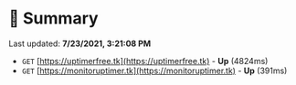 # 📖 Summary
Last updated: **7/23/2021, 3:21:08 PM**

- `GET` [https://uptimerfree.tk](https://uptimerfree.tk) - **Up** (4824ms)
- `GET` [https://monitoruptimer.tk](https://monitoruptimer.tk) - **Up** (391ms)
